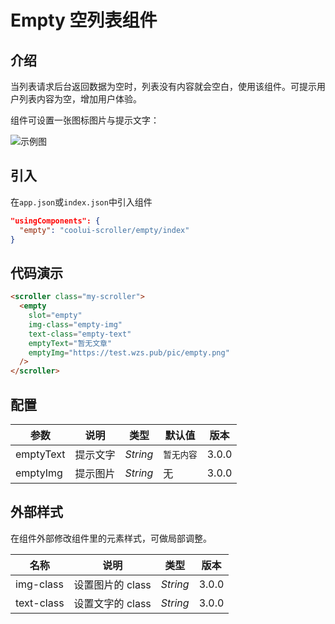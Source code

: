 # Empty 空列表组件

## 介绍

当列表请求后台返回数据为空时，列表没有内容就会空白，使用该组件。可提示用户列表内容为空，增加用户体验。

组件可设置一张图标图片与提示文字：

<img src="/images/empty.jpg" alt="示例图" />

## 引入

在`app.json`或`index.json`中引入组件

```json
"usingComponents": {
  "empty": "coolui-scroller/empty/index"
}
```

## 代码演示

```html
<scroller class="my-scroller">
  <empty
    slot="empty"
    img-class="empty-img"
    text-class="empty-text"
    emptyText="暂无文章"
    emptyImg="https://test.wzs.pub/pic/empty.png"
  />
</scroller>
```

## 配置

| 参数      | 说明     | 类型     | 默认值     | 版本  |
| --------- | -------- | -------- | ---------- | ----- |
| emptyText | 提示文字 | _String_ | `暂无内容` | 3.0.0 |
| emptyImg  | 提示图片 | _String_ | 无         | 3.0.0 |

## 外部样式

在组件外部修改组件里的元素样式，可做局部调整。

| 名称       | 说明             | 类型     | 版本  |
| ---------- | ---------------- | -------- | ----- |
| img-class  | 设置图片的 class | _String_ | 3.0.0 |
| text-class | 设置文字的 class | _String_ | 3.0.0 |
